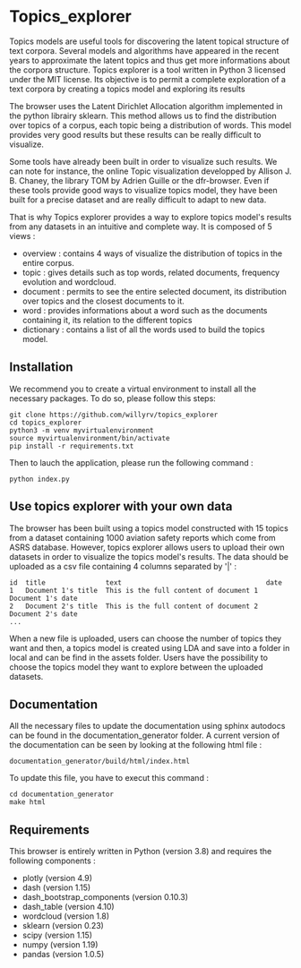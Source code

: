 # Topics_explorer

Topics models are useful tools for discovering the latent topical structure of text corpora. Several models and algorithms have appeared in the recent years to approximate the latent topics and thus get more informations about the corpora structure. Topics explorer is a tool written in Python 3 licensed under the MIT license. Its objective is to permit a complete exploration of a text corpora by creating a topics model and exploring its results

The browser uses the Latent Dirichlet Allocation algorithm implemented in the python librairy sklearn. This method allows us to find the distribution over topics of a corpus, each topic being a distribution of words. This model provides very good results but these results can be really difficult to visualize. 

Some tools have already been built in order to visualize such results. We can note for instance, the online Topic visualization developped by Allison J. B. Chaney, the library TOM by Adrien Guille or the dfr-browser. Even if these tools provide good ways to visualize topics model, they have been built for a precise dataset and are really difficult to adapt to new data.

That is why Topics explorer provides a way to explore topics model's results from any datasets in an intuitive  and complete way. It is composed of 5 views : 

* overview : contains 4 ways of visualize the distribution of topics in the entire corpus. 
* topic : gives details such as top words, related documents, frequency evolution and wordcloud.
* document : permits to see the entire selected document, its distribution over topics and the closest documents to it.
* word : provides informations about a word such as the documents containing it, its relation to the different topics
* dictionary : contains a list of all the words used to build the topics model.


## Installation

We recommend you to create a virtual environment to install all the necessary packages. To do so, please follow this steps: 

```
git clone https://github.com/willyrv/topics_explorer
cd topics_explorer
python3 -m venv myvirtualenvironment
source myvirtualenvironment/bin/activate
pip install -r requirements.txt
```
Then to lauch the application, please run the following command :
```
python index.py
```
## Use topics explorer with your own data

The browser has been built using a topics model constructed with 15 topics from a dataset containing 1000 aviation safety reports which come from ASRS database. However, topics explorer allows users to upload their own datasets in order to visualize the topics model's results. The data should be uploaded as a csv file containing 4 columns separated by '|' :

```
id	title	            text                                    date
1	Document 1's title	This is the full content of document 1  Document 1's date
2	Document 2's title	This is the full content of document 2  Document 2's date
...
```
When a new file is uploaded, users can choose the number of topics they want and then, a topics model is created using LDA and save into a folder in local and can be find in the assets folder. Users have the possibility to choose the topics model they want to explore between the uploaded datasets.

## Documentation

All the necessary files to update the documentation using sphinx autodocs can be found in the documentation_generator folder. A current version of the documentation can be seen by looking at the following html file :
```
documentation_generator/build/html/index.html
```
To update this file, you have to execut this command :
```
cd documentation_generator
make html
```

## Requirements 

This browser is entirely written in Python (version 3.8) and requires the following components :
* plotly (version 4.9)
* dash (version 1.15)
* dash_bootstrap_components (version 0.10.3)
* dash_table (version 4.10)
* wordcloud (version 1.8)
* sklearn (version 0.23)
* scipy (version 1.15)
* numpy (version 1.19)
* pandas (version 1.0.5)


